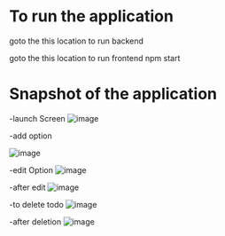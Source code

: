 # To run the application 
goto the this location to run backend

goto the this location to run frontend
npm start


# Snapshot of the application

-launch Screen 
![image](https://github.com/GauravSingh78/TodoList/assets/128143468/1b181722-3c12-4c2a-a0e2-a5dcc2aee7e6)

-add option 

![image](https://github.com/GauravSingh78/TodoList/assets/128143468/d641cf0a-6070-4715-b3d4-ef08b52b6350)

-edit Option 
![image](https://github.com/GauravSingh78/TodoList/assets/128143468/5783f67f-b4c1-49ad-9600-c8a4fe8ac12b)

-after edit
![image](https://github.com/GauravSingh78/TodoList/assets/128143468/02090c73-c77c-4f24-9ae8-c42a6101c138)



-to delete todo 
![image](https://github.com/GauravSingh78/TodoList/assets/128143468/380070b6-d008-437b-b2b2-ff44b181c02e)

-after deletion 
![image](https://github.com/GauravSingh78/TodoList/assets/128143468/91f4d891-0a29-4033-897e-ebe37d3e2ba5)
 
